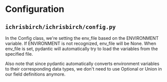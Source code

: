 # Configuration

## `ichrisbirch/ichrisbirch/config.py`

In the Config class, we're setting the env_file based on the ENVIRONMENT variable. If ENVIRONMENT is not recognized, env_file will be None. When env_file is set, pydantic will automatically try to load the variables from the specified file.

Also note that since pydantic automatically converts environment variables to their corresponding data types, we don't need to use Optional or Union in our field definitions anymore.
